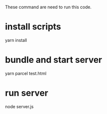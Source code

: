These command are need to run this code.

# install scripts

yarn install

# bundle and start server

yarn parcel test.html

# run server

node server.js
